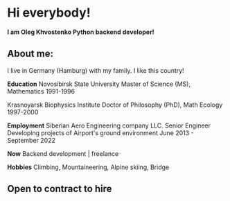 Hi everybody!
=======
**I am Oleg Khvostenko Python backend developer!**

About me:
-------
I live in Germany (Hamburg) with my family. I like this country!

**Education**
Novosibirsk State University
Master of Science (MS), Mathematics
1991-1996

Krasnoyarsk Biophysics Institute
Doctor of Philosophy (PhD), Math Ecology
1997-2000

**Employment**
Siberian Aero Engineering company LLC. Senior Engineer
Developing projects of Airport's ground environment
June 2013 - September 2022

**Now**
Backend development | freelance

**Hobbies**
Climbing, Mountaineering, Alpine skiing, Bridge

Open to contract to hire
-------
